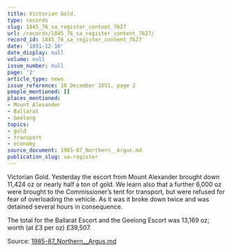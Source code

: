 ```yaml
---
title: Victorian Gold.
type: records
slug: 1845_76_sa_register_content_7627
url: /records/1845_76_sa_register_content_7627/
record_id: 1845_76_sa_register_content_7627
date: '1851-12-10'
date_display: null
volume: null
issue_number: null
page: '2'
article_type: news
issue_reference: 10 December 1851, page 2
people_mentioned: []
places_mentioned:
- Mount Alexander
- Ballarat
- Geelong
topics:
- gold
- transport
- economy
source_document: 1985-87_Northern__Argus.md
publication_slug: sa-register
---
```


Victorian Gold.  Yesterday the escort from Mount Alexander brought down 11,424 oz or nearly half a ton of gold.  We learn also that a further 6,000 oz were brought to the Commissioner’s tent for transport, but were refused for fear of overloading the vehicle.  As it was it broke down twice and was detained several hours in consequence.

The total for the Ballarat Escort and the Geelong Escort was 13,169 oz; worth (at £3 per oz) £39,507.

Source: [1985-87_Northern__Argus.md](/downloads/markdown/1985-87_Northern__Argus.md)
